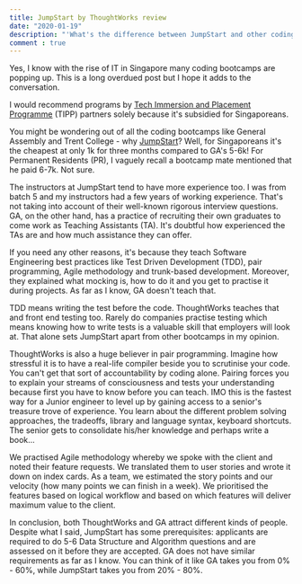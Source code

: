 ```yaml
---
title: JumpStart by ThoughtWorks review
date: "2020-01-19"
description: "'What's the difference between JumpStart and other coding bootcamps?' a friend asked."
comment : true
---
```


<!-- 21 May - 8 August 2019 -->

Yes, I know with the rise of IT in Singapore many coding bootcamps are popping up. This is a long overdued post but I hope it adds to the conversation.

I would recommend programs by [Tech Immersion and Placement Programme](https://www.imda.gov.sg/imtalent/programmes/tipp#EligiblePartnersandCourses) (TIPP) partners solely because it's subsidied for Singaporeans.

You might be wondering out of all the coding bootcamps like General Assembly and Trent College - why [JumpStart](https://www.thoughtworks.com/jumpstart)? Well, for Singaporeans it's the cheapest at only 1k for three months compared to GA's 5-6k! For Permanent Residents (PR), I vaguely recall a bootcamp mate mentioned that he paid 6-7k. Not sure.

The instructors at JumpStart tend to have more experience too. I was from batch 5 and my instructors had a few years of working experience. That's not taking into account of their well-known rigorous interview questions. GA, on the other hand, has a practice of recruiting their own graduates to come work as Teaching Assistants (TA). It's doubtful how experienced the TAs are and how much assistance they can offer.

If you need any other reasons, it's because they teach Software Engineering best practices like Test Driven Development (TDD), pair programming, Agile methodology and trunk-based development. Moreover, they explained what mocking is, how to do it and you get to practise it during projects. As far as I know, GA doesn't teach that.

TDD means writing the test before the code. ThoughtWorks teaches that and front end testing too. Rarely do companies practise testing which means knowing how to write tests is a valuable skill that employers will look at. That alone sets JumpStart apart from other bootcamps in my opinion.

ThoughtWorks is also a huge believer in pair programming. Imagine how stressful it is to have a real-life compiler beside you to scrutinise your code. You can't get that sort of accountability by coding alone. Pairing forces you to explain your streams of consciousness and tests your understanding because first you have to know before you can teach. IMO this is the fastest way for a Junior engineer to level up by gaining access to a senior's treasure trove of experience. You learn about the different problem solving approaches, the tradeoffs, library and language syntax, keyboard shortcuts. The senior gets to consolidate his/her knowledge and perhaps write a book...

We practised Agile methodology whereby we spoke with the client and noted their feature requests. We translated them to user stories and wrote it down on index cards. As a team, we estimated the story points and our velocity (how many points we can finish in a week). We prioritised the features based on logical workflow and based on which features will deliver maximum value to the client.

In conclusion, both ThoughtWorks and GA attract different kinds of people. Despite what I said, JumpStart has some prerequisites: applicants are required to do 5-6 Data Structure and Algorithm questions and are assessed on it before they are accepted. GA does not have similar requirements as far as I know. You can think of it like GA takes you from 0% - 60%, while JumpStart takes you from 20% - 80%.

<!-- what is trunk-based development? everything on master branch something something -->
